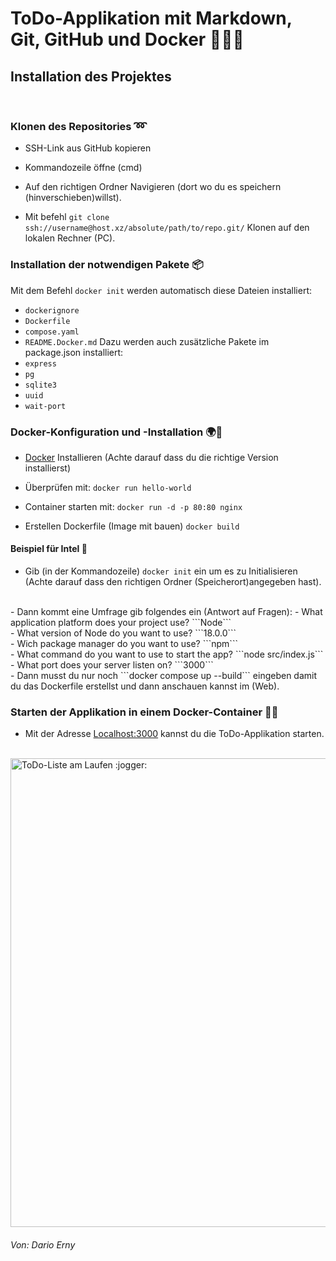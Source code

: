 # ToDo-Applikation mit Markdown, Git, GitHub und Docker 🐋👨‍💻
## Installation des Projektes  
<br>


### Klonen des Repositories ➿

- SSH-Link aus GitHub kopieren <br>

- Kommandozeile öffne (cmd)<br>

- Auf den richtigen Ordner Navigieren (dort wo du es speichern (hinverschieben)willst).<br>

- Mit befehl ```git clone ssh://username@host.xz/absolute/path/to/repo.git/``` Klonen auf den lokalen Rechner (PC). <br>

### Installation der notwendigen Pakete 📦

Mit dem Befehl ```docker init``` werden automatisch diese Dateien installiert:
- `dockerignore`
- `Dockerfile`
- `compose.yaml`
- `README.Docker.md`
Dazu werden auch zusätzliche Pakete im package.json installiert:
- `express`
- `pg`
- `sqlite3`
- `uuid`
- `wait-port`

### Docker-Konfiguration und -Installation 🌍🐳

- [Docker](https://docs.docker.com/desktop/install/windows-install/) Installieren (Achte darauf dass du die richtige Version installierst)<br>

- Überprüfen mit: ```docker run hello-world```<br>

- Container starten mit: ```docker run -d -p 80:80 nginx```<br>

- Erstellen Dockerfile (Image mit bauen) ```docker build```<br>

#### Beispiel für Intel 📝

- Gib (in der Kommandozeile) ```docker init``` ein um es zu Initialisieren (Achte darauf dass den richtigen Ordner (Speicherort)angegeben hast).
<br>
- Dann kommt eine Umfrage gib folgendes ein (Antwort auf Fragen):
   - What application platform does your project use? ```Node```<br>
   - What version of Node do you want to use? ```18.0.0```<br>
   - Wich package manager do you want to use? ```npm``` <br>
   - What command do you want to use to start the app? ```node src/index.js``` <br>
   - What port does your server listen on? ```3000```
<br>
- Dann musst du nur noch ```docker compose up --build``` eingeben damit du das Dockerfile erstellst und dann anschauen kannst im (Web).

### Starten der Applikation in einem Docker-Container 🚀🏁

- Mit der Adresse [Localhost:3000](http://localhost:3000/) kannst du die ToDo-Applikation starten. 
<br>
<img src="/Screenshot_Erklärung_ToDo-Applikation_ZLI_Dario_Erny_38 2024-09-20 152956.png" alt="ToDo-Liste am Laufen :jogger:" width="750"/>


###### *Von: Dario Erny*
   




